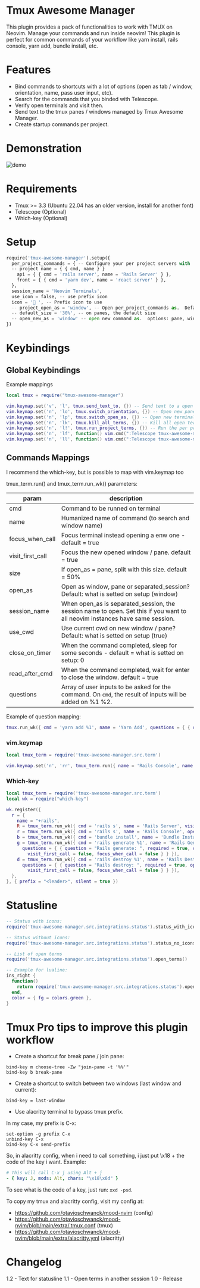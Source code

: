 # Tmux Awesome Manager

This plugin provides a pack of functionalities to work with TMUX on Neovim. Manage your commands and run inside neovim!  This plugin is perfect
for common commands of your workflow like yarn install, rails console, yarn add, bundle install, etc.

# Features

- Bind commands to shortcuts with a lot of options (open as tab / window, orientation, name, pass user input, etc).
- Search for the commands that you binded with Telescope.
- Verify open terminals and visit then.
- Send text to the tmux panes / windows managed by Tmux Awesome Manager.
- Create startup commands per project.

# Demonstration

![demo](https://i.imgur.com/WnIEglJ.gif)

# Requirements

- Tmux >= 3.3 (Ubuntu 22.04 has an older version, install for another font)
- Telescope (Optional)
- Which-key (Optional)

# Setup

```python
require('tmux-awesome-manager').setup({
  per_project_commands = { -- Configure your per project servers with
  -- project name = { { cmd, name } }
    api = { { cmd = 'rails server', name = 'Rails Server' } },
    front = { { cmd = 'yarn dev', name = 'react server' } },
  },
  session_name = 'Neovim Terminals',
  use_icon = false, -- use prefix icon
  icon = ' ', -- Prefix icon to use
  -- project_open_as = 'window', -- Open per_project_commands as.  Default: separated_session
  -- default_size = '30%', -- on panes, the default size
  -- open_new_as = 'window' -- open new command as.  options: pane, window, separated_session.
})
```

# Keybindings

## Global Keybindings

Example mappings

```lua
local tmux = require("tmux-awesome-manager")

vim.keymap.set('v', 'l', tmux.send_text_to, {}) -- Send text to a open terminal?
vim.keymap.set('n', 'lo', tmux.switch_orientation, {}) -- Open new panes as vertical / horizontal?
vim.keymap.set('n', 'lp', tmux.switch_open_as, {}) -- Open new terminals as panes or windows?
vim.keymap.set('n', 'lk', tmux.kill_all_terms, {}) -- Kill all open terms.
vim.keymap.set('n', 'l!', tmux.run_project_terms, {}) -- Run the per project commands
vim.keymap.set('n', 'lf', function() vim.cmd(":Telescope tmux-awesome-manager list_terms") end, {}) -- List all terminals
vim.keymap.set('n', 'll', function() vim.cmd(":Telescope tmux-awesome-manager list_open_terms") end, {}) -- List open terminals
```

## Commands Mappings

I recommend the which-key, but is possible to map with vim.keymap too

tmux_term.run() and tmux_term.run_wk() parameters:

| param            | description                                                                                                                   |
|------------------|-------------------------------------------------------------------------------------------------------------------------------|
| cmd              | Command to be runned on terminal                                                                                              |
| name             | Humanized name of command (to search and window name)                                                                         |
| focus_when_call  | Focus terminal instead opening a enw one - default = true                                                                     |
| visit_first_call | Focus the new opened window / pane. default = true                                                                            |
| size             | If open_as = pane, split with this size. default = 50%                                                                        |
| open_as          | Open as window, pane or separated_session? Default: what is setted on setup (window)                                          |
| session_name     | When open_as is separated_session, the session name to open.  Set this if you want to all neovim instances have same session. |
| use_cwd          | Use current cwd on new window / pane? Default: what is setted on setup (true)                                                 |
| close_on_timer   | When the command completed, sleep for some seconds - default = what is setted on setup: 0                                     |
| read_after_cmd   | When the command completed, wait for enter to close the window. default = true                                                |
| questions        | Array of user inputs to be asked for the command.  On `cmd`, the result of inputs will be added on %1 %2.                     |

Example of question mapping:

```lua
tmux.run_wk({ cmd = 'yarn add %1', name = 'Yarn Add', questions = { { question = 'package name: ', required = true } } })
```

### vim.keymap

```lua
local tmux_term = require('tmux-awesome-manager.src.term')

vim.keymap.set('n', 'rr', tmux_term.run({ name = 'Rails Console', name = 'console', open_as = 'pane' }), {}) -- Send text to a open terminal?
```

### Which-key

```lua
local tmux_term = require('tmux-awesome-manager.src.term')
local wk = require("which-key")

wk.register({
  r = {
    name = "+rails",
    R = tmux_term.run_wk({ cmd = 'rails s', name = 'Rails Server', visit_first_call = false, open_as = 'separated_session', session_name = 'My Terms' }),
    r = tmux_term.run_wk({ cmd = 'rails s', name = 'Rails Console', open_as = 'window' }),
    b = tmux_term.run_wk({ cmd = 'bundle install', name = 'Bundle Install', open_as = 'pane', close_on_timer = 2, visit_first_call = false, focus_when_call = false }),
    g = tmux_term.run_wk({ cmd = 'rails generate %1', name = 'Rails Generate',
      questions = { { question = "Rails generate: ", required = true, open_as = 'pane', close_on_timer = 4,
        visit_first_call = false, focus_when_call = false } } }),
    d = tmux_term.run_wk({ cmd = 'rails destroy %1', name = 'Rails Destroy',
      questions = { { question = "Rails destroy: ", required = true, open_as = 'pane', close_on_timer = 4,
        visit_first_call = false, focus_when_call = false } } }),
  },
}, { prefix = "<leader>", silent = true })
```

# Statusline

```lua
-- Status with icons:
require('tmux-awesome-manager.src.integrations.status').status_with_icons()

-- Status without icons:
require('tmux-awesome-manager.src.integrations.status').status_no_icons()

-- List of open terms
require('tmux-awesome-manager.src.integrations.status').open_terms()

-- Example for lualine:
ins_right {
  function()
    return require('tmux-awesome-manager.src.integrations.status').open_terms()
  end,
  color = { fg = colors.green },
}
```

# Tmux Pro tips to improve this plugin workflow

- Create a shortcut for break pane / join pane:

```tmux
bind-key m choose-tree -Zw "join-pane -t '%%'"
bind-key b break-pane
```

- Create a shortcut to switch between two windows (last window and current):

```tmux
bind-key = last-window
```

- Use alacritty terminal to bypass tmux prefix.

In my case, my prefix is C-x:

```
set-option -g prefix C-x
unbind-key C-x
bind-key C-x send-prefix
```

So, in alacritty config, when i need to call something, i just put \x18 + the code of the key i want.  Example:

```yaml
# This will call C-x j using Alt + j
- { key: J, mods: Alt, chars: "\x18\x6d" }
```

To see what is the code of a key, just run:
`xxd -psd`.

To copy my tmux and alacritty config, visit my config at:

- <https://github.com/otavioschwanck/mood-nvim> (config)
- <https://github.com/otavioschwanck/mood-nvim/blob/main/extra/.tmux.conf> (tmux)
- <https://github.com/otavioschwanck/mood-nvim/blob/main/extra/alacritty.yml> (alacritty)

# Changelog

1.2 - Text for statusline
1.1 - Open terms in another session
1.0 - Release
